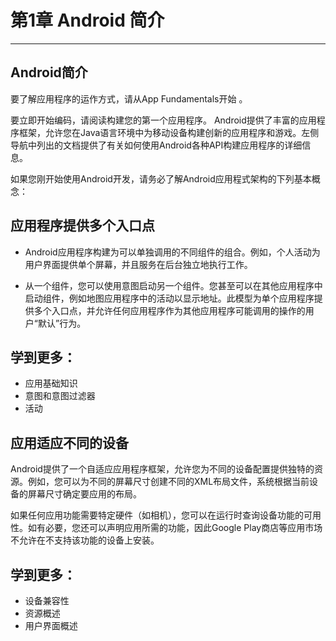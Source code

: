 # 第1章 Android 简介

---

## Android简介

要了解应用程序的运作方式，请从App Fundamentals开始 。

要立即开始编码，请阅读构建您的第一个应用程序。
Android提供了丰富的应用程序框架，允许您在Java语言环境中为移动设备构建创新的应用程序和游戏。左侧导航中列出的文档提供了有关如何使用Android各种API构建应用程序的详细信息。

如果您刚开始使用Android开发，请务必了解Android应用程式架构的下列基本概念：

## 应用程序提供多个入口点

* Android应用程序构建为可以单独调用的不同组件的组合。例如，个人活动为用户界面提供单个屏幕，并且服务在后台独立地执行工作。

* 从一个组件，您可以使用意图启动另一个组件。您甚至可以在其他应用程序中启动组件，例如地图应用程序中的活动以显示地址。此模型为单个应用程序提供多个入口点，并允许任何应用程序作为其他应用程序可能调用的操作的用户“默认”行为。

## 学到更多：

* 应用基础知识
* 意图和意图过滤器
* 活动

## 应用适应不同的设备
Android提供了一个自适应应用程序框架，允许您为不同的设备配置提供独特的资源。例如，您可以为不同的屏幕尺寸创建不同的XML布局文件，系统根据当前设备的屏幕尺寸确定要应用的布局。

如果任何应用功能需要特定硬件（如相机），您可以在运行时查询设备功能的可用性。如有必要，您还可以声明应用所需的功能，因此Google Play商店等应用市场不允许在不支持该功能的设备上安装。

## 学到更多：

* 设备兼容性
* 资源概述
* 用户界面概述